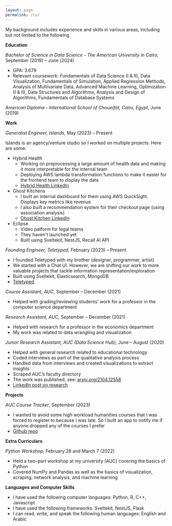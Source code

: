 ```yaml
---
layout: page
permalink: /cv/
---
```


My background includes experience and skills in various areas, including but not limited to the following

**Education**

_Bachelor of Science in Data Science - The American University in Cairo_, September (2019) – June (2024)

- GPA: 3.679
- Relevant coursework: Fundamentals of Data Science (I & II), Data Visualization, Fundamentals of Simulation, Applied Regression Methods, Analysis of Multivariate Data, Advanced Machine Learning, Optimization (I & II), Data Structures and Algorithms, Analysis and Design of Algorithms, Fundamentals of Database Systems

_American Diploma - International School of Choueifat, Cairo, Egypt_, June (2019)

**Work**

_Generalist Engineer, Islands_, May (2023) – Present

Islands is an agency/venture studio so I worked on multiple projects. Here are some:

- Hybrid Health
  - Working on preprocessing a large amount of health data and making it more interpretable for the internal team
  - Deploying AWS lambda transformation functions to make it easier for the frontend team to display the data
  - [Hybrid Health LinkedIn](https://www.linkedin.com/company/joinhybridhealth/)
- Ghost Kitchens
  - I built an internal dashboard for them using AWS QuickSight. Displays key metrics like revenue
  - I also built a recommendation system for their checkout page (using association analysis)
  - [Ghost Kitchen LinkedIn](https://www.linkedin.com/company/ghost-kitchen-brands/)
- Eclipse
  - Video patform for legal teams
  - They haven't launched yet
  - Built using Sveltekit, NestJS, Recall AI API

_Founding Engineer, Teletyped_, February (2023) – Present

- I founded Teletyped with my brother (designer, programmer, artist)
- We started with a Chat UI. However, we are shifting our work to more valuable projects that tackle information representation/exploration
- Built using Sveltekit, Elasticsearch, MongoDB
- [Teletyped](https://teletyped.com)

_Course Assistant, AUC_, September – December (2021)

- Helped with grading/reviewing students' work for a professor in the computer science department

_Research Assistant, AUC_, September – December (2021)

- Helped with research for a professor in the economics department
- My work was related to data wrangling and visualization

_Junior Research Assistant, AUC (Data Science Hub)_, June – August (2020)

- Helped with general research related to educational technology
- Coded interviews as part of the qualitative analysis process
- Handled data from interviews and created visualizations to extract insights
- Scraped AUC’s faculty directory
- The work was published, see: [arxiv.org/2104.12558](https://arxiv.org/pdf/2104.12558)
- [LinkedIn post on research](https://www.linkedin.com/posts/drresearchhub_so-what-is-edupal-it-is-a-smart-knowledge-based-activity-6810930802075959296-STGF/)

**Projects**

_AUC Course Tracker_, September (2023)

- I wanted to avoid some high workload humanities courses that I was forced to register to because I was late. So I built an app to notify me if anyone dropped any of the courses I prefer
- [Github repo](https://github.com/yehiaabdelm/auc-course-tracker)

**Extra Curriculars**

_Python Workshop_, February 28 and March 7 (2022)

- Held a two-part workshop at my university (AUC) covering the basics of Python
- Covered NumPy and Pandas as well as the basics of visualization, scraping, network analysis, and machine learning

**Languages and Computer Skills**

- I have used the following computer languages: Python, R, C++, Javascript
- I have used the following frameworks: Sveltekit, NestJS, Flask
- I can read, write, and speak the following human languages: English and Arabic
